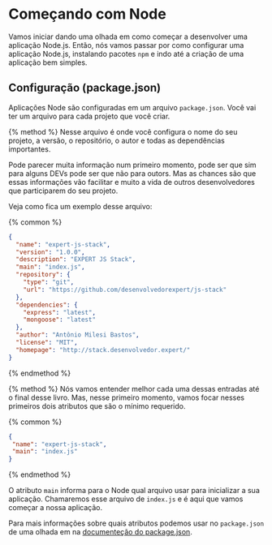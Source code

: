 # Começando com Node

Vamos iniciar dando uma olhada em como começar a desenvolver uma aplicação Node.js. Então, nós vamos passar por como configurar uma aplicação Node.js, instalando pacotes ```npm``` e indo até a criação de uma aplicação bem simples.

## Configuração (package.json)

Aplicações Node são configuradas em um arquivo ```package.json```. Você vai ter um arquivo para cada projeto que você criar.

{% method %}
Nesse arquivo é onde você configura o nome do seu projeto, a versão, o repositório, o autor e todas as dependências importantes.

Pode parecer muita informação num primeiro momento, pode ser que sim para alguns DEVs pode ser que não para outors. Mas as chances são que essas informações vão facilitar e muito a vida de outros desenvolvedores que participarem do seu projeto.

Veja como fica um exemplo desse arquivo:

{% common %}
``` json
{
  "name": "expert-js-stack",
  "version": "1.0.0",
  "description": "EXPERT JS Stack",
  "main": "index.js",
  "repository": {
    "type": "git",
    "url": "https://github.com/desenvolvedorexpert/js-stack"
  },
  "dependencies": {
    "express": "latest",
    "mongoose": "latest"
  },
  "author": "Antônio Milesi Bastos",
  "license": "MIT",
  "homepage": "http://stack.desenvolvedor.expert/"
}
```
{% endmethod %}

{% method %}
Nós vamos entender melhor cada uma dessas entradas até o final desse livro. Mas, nesse primeiro momento, vamos focar nesses primeiros dois atributos que são o mínimo requerido.

{% common %}
``` json
{
 "name": "expert-js-stack",
 "main": "index.js"
}
```
{% endmethod %}

O atributo ```main``` informa para o Node qual arquivo usar para inicializar a sua aplicação. Chamaremos esse arquivo de ```index.js``` e é aqui que vamos começar a nossa aplicação.

Para mais informações sobre quais atributos podemos usar no ```package.json``` de uma olhada em na [documenteção do package.json](https://docs.npmjs.com/files/package.json).
